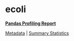 # ecoli

[**Pandas Profiling Report**](../docs_sources/profile/ecoli.html)

[Metadata](metadata.yaml) | [Summary Statistics](summary_stats.csv)

